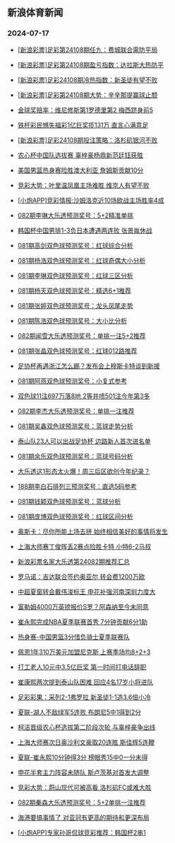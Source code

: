 ## 新浪体育新闻 
### 2024-07-17

+ [[新浪彩票]足彩第24108期任九：费城联合需防平局](https://sports.sina.com.cn/l/2024-07-16/doc-incehpwh1638901.shtml)

+ [[新浪彩票]足彩第24108期盈亏指数：达拉斯大热防平](https://sports.sina.com.cn/l/2024-07-16/doc-incehpwp1103431.shtml)

+ [[新浪彩票]足彩24108期冷热指数：新圣徒有望不败](https://sports.sina.com.cn/l/2024-07-16/doc-incehpwi8417501.shtml)

+ [[新浪彩票]足彩第24108期大势：辛辛那提赢球止颓](https://sports.sina.com.cn/l/2024-07-16/doc-incehpwh1638423.shtml)

+ [金球奖赔率：维尼修斯第1罗德里第2 梅西跻身前5](https://sports.sina.com.cn/l/2024-07-16/doc-incehync8262025.shtml)

+ [铁杆彩民憾失福彩1亿巨奖揽131万 直言心满意足](https://sports.sina.com.cn/l/2024-07-16/doc-incehpwm4324230.shtml)

+ [[新浪彩票]足彩24108期投注策略：洛杉矶银河不败](https://sports.sina.com.cn/l/2024-07-16/doc-incehpwh1639456.shtml)

+ [农心杯中国队选拔赛 辜梓豪杨鼎新范廷钰获胜](https://sports.sina.com.cn/go/2024-07-16/doc-incehynf4140948.shtml)

+ [美国男篮热身赛险胜澳大利亚 詹姆斯贡献10分](https://sports.sina.com.cn/basketball/nba/2024-07-16/doc-incehync8303838.shtml)

+ [竞彩大势：叶里温凤凰主场难胜 维京人有望不败](https://sports.sina.com.cn/l/2024-07-16/doc-incehpwm4326816.shtml)

+ [[小炮APP]竞彩情报:沙姆洛克近10场欧战主场胜率4成](https://sports.sina.com.cn/l/2024-07-16/doc-inceikzw1322068.shtml)

+ [082期李琳大乐透预测奖号：5+2精准单挑](https://sports.sina.com.cn/l/2024-07-16/doc-incehync8251721.shtml)

+ [韩国杯中国男排1-3负日本遭遇两连败 张景胤休战](https://sports.sina.com.cn/others/volleyball/2024-07-16/doc-inceivrv3793210.shtml)

+ [081期高剑双色球预测奖号：红球综合分析](https://sports.sina.com.cn/l/2024-07-16/doc-incehuef8365061.shtml)

+ [081期杨浩双色球预测奖号：红球奇偶大小分析](https://sports.sina.com.cn/l/2024-07-16/doc-incehuee1592617.shtml)

+ [081期李琳双色球预测奖号：红球三区分析](https://sports.sina.com.cn/l/2024-07-16/doc-incehuee1591276.shtml)

+ [081期杨天双色球预测奖号：精选6+1推荐](https://sports.sina.com.cn/l/2024-07-16/doc-incehuem1029999.shtml)

+ [081期张婷双色球预测奖号：龙头凤尾走势](https://sports.sina.com.cn/l/2024-07-16/doc-incehuei4252691.shtml)

+ [081期陈浩双色球预测奖号：大小比分析](https://sports.sina.com.cn/l/2024-07-16/doc-incehuem1035955.shtml)

+ [082期闻雪大乐透预测奖号：单挑一注5+2推荐](https://sports.sina.com.cn/l/2024-07-16/doc-incehuei4262756.shtml)

+ [081期张晶双色球预测奖号：红球012路推荐](https://sports.sina.com.cn/l/2024-07-16/doc-incehuef8366781.shtml)

+ [足协杯再遇浙江怎么踢？发布会上穆斯卡特谈到新援](https://sports.sina.com.cn/china/2024-07-16/doc-inceiriz0692931.shtml)

+ [081期阿燕双色球预测奖号：小复式参考](https://sports.sina.com.cn/l/2024-07-16/doc-incehuei4254654.shtml)

+ [双色球11注697万落8地 2等井喷501注今年第3多](https://sports.sina.com.cn/l/2024-07-16/doc-inceivrv3812775.shtml)

+ [082期李杰大乐透预测奖号：单挑一注推荐](https://sports.sina.com.cn/l/2024-07-16/doc-incehyna1472845.shtml)

+ [081期吴鑫双色球预测奖号：蓝球走势分析](https://sports.sina.com.cn/l/2024-07-16/doc-incehuei4252886.shtml)

+ [泰山队23人可以出战足协杯 边路新人首次进名单](https://sports.sina.com.cn/china/2024-07-16/doc-inceiriz0692534.shtml)

+ [081期余乐双色球预测奖号：蓝球号码分析](https://sports.sina.com.cn/l/2024-07-16/doc-incehuef8363965.shtml)

+ [大乐透这1形态太火爆！周三后区欲创今年纪录？](https://sports.sina.com.cn/l/2024-07-16/doc-inceiety1442685.shtml)

+ [188期李白石排列三预测奖号：直选5码参考](https://sports.sina.com.cn/l/2024-07-16/doc-inceietz8215792.shtml)

+ [081期钱颖双色球预测奖号：蓝球分析](https://sports.sina.com.cn/l/2024-07-16/doc-incehuei4254404.shtml)

+ [081期庞博双色球预测奖号：红球区间分析](https://sports.sina.com.cn/l/2024-07-16/doc-incehuee1585183.shtml)

+ [奥斯卡：尽你所能上场去拼 始终相信美好的事情将发生](https://sports.sina.com.cn/china/2024-07-16/doc-inceiriv8064964.shtml)

+ [上海大师赛丁俊晖丢2赛点险胜卡特 小特6-2马叔](https://sports.sina.com.cn/others/snooker/2024-07-16/doc-inceizxq1079613.shtml)

+ [新浪彩票名家大乐透第24082期推荐汇总](https://sports.sina.com.cn/l/2024-07-16/doc-incehynf4144049.shtml)

+ [罗马诺：吉达联合签约奥亚尔 转会费1200万欧](https://sports.sina.com.cn/global/europe/2024-07-16/doc-inceimac0741029.shtml)

+ [中超夏窗转会戴伟浚标王 申花补强河南深圳力度大](https://sports.sina.com.cn/china/2024-07-16/doc-incehuef8359305.shtml)

+ [富勒姆4000万英镑报价S罗？阿森纳至今未同意](https://sports.sina.com.cn/g/pl/2024-07-16/doc-incehuef8373173.shtml)

+ [崔永熙完成NBA夏季联赛首秀 7分钟贡献6分1助](https://sports.sina.com.cn/basketball/nba/2024-07-16/doc-incehynf4147348.shtml)

+ [热身赛-中国男篮3分惜负骑士夏季联赛队](https://sports.sina.com.cn/basketball/cba/2024-07-16/doc-incehyni0934013.shtml)

+ [佩恩1年310万美元加盟尼克斯 上赛季场均8+2+3](https://sports.sina.com.cn/basketball/nba/2024-07-16/doc-inceikzw1370844.shtml)

+ [打工老人10元中3.5亿巨奖 第一时间打电话辞职](https://sports.sina.com.cn/l/2024-07-17/doc-incekxce0634176.shtml)

+ [崔康熙两次提到泰山队困难 回应4名17岁小将进队](https://sports.sina.com.cn/china/2024-07-16/doc-inceiriu1290131.shtml)

+ [足彩彩果：采列2-1弗罗拉 新圣徒1-1造3.6倍小冷](https://sports.sina.com.cn/l/2024-07-17/doc-incekxcf7414704.shtml)

+ [夏联-湖人不敌绿军5连败 布朗尼5中1得到2分](https://sports.sina.com.cn/basketball/cba/2024-07-16/doc-incehyna1523475.shtml)

+ [柯洁晋级农心杯选拔第二阶段次轮 与辜梓豪争出线](https://sports.sina.com.cn/go/2024-07-17/doc-incemcma0539275.shtml)

+ [上海大师赛次日奥沙利文豪取20连胜 斯佳辉5连鞭](https://sports.sina.com.cn/others/snooker/2024-07-16/doc-inceikzw1352141.shtml)

+ [夏联-崔永熙10分钟得3分 榜眼秀15中0一分未得](https://sports.sina.com.cn/basketball/nba/2024-07-17/doc-incemcmf3159680.shtml)

+ [申花半套主力阵容未随队 斯卢茨基对首发大调整](https://sports.sina.com.cn/china/2024-07-17/doc-incekxcf7425326.shtml)

+ [竞彩大势：蔚山现代可被高看 洛杉矶FC或难大胜](https://sports.sina.com.cn/l/2024-07-17/doc-incekxcf7411810.shtml)

+ [082期秦森大乐透预测奖号：5+2单挑一注推荐](https://sports.sina.com.cn/l/2024-07-17/doc-incemcmc7335790.shtml)

+ [海港要搞事情了 对亚冠有更高的期待和更深布局](https://sports.sina.com.cn/china/2024-07-17/doc-incekxcf7438811.shtml)

+ [[小炮APP]专家孙哥侃球竞彩推荐：韩国杯2串1](https://sports.sina.com.cn/l/2024-07-17/doc-incempza9731095.shtml)

